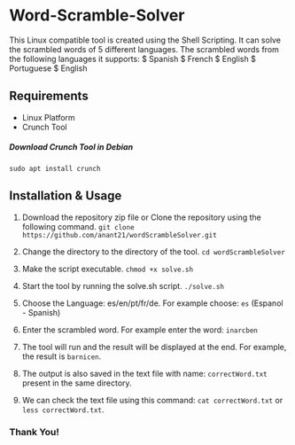 # Word-Scramble-Solver

This Linux compatible tool is created using the Shell Scripting.
It can solve the scrambled words of 5 different languages. 
The scrambled words from the following languages it supports: 
  $ Spanish 
  $ French
  $ English
  $ Portuguese
  $ English
  
## Requirements

* Linux Platform 
* Crunch Tool

##### Download Crunch Tool in Debian
`sudo apt install crunch`

## Installation & Usage
1. Download the repository zip file or
   Clone the repository using the following command.
   `git clone https://github.com/anant21/wordScrambleSolver.git`

2. Change the directory to the directory of the tool.
   `cd wordScrambleSolver`
   
3. Make the script executable.
   `chmod +x solve.sh`
 
4. Start the tool by running the solve.sh script.
   `./solve.sh`
   
5. Choose the Language: es/en/pt/fr/de. For example choose: `es` (Espanol - Spanish)

6. Enter the scrambled word. For example enter the word: `inarcben`

7. The tool will run and the result will be displayed at the end. For example, the result is `barnicen`.

8. The output is also saved in the text file with name: `correctWord.txt` present in the same directory.

9. We can check the text file using this command: `cat correctWord.txt` or `less correctWord.txt`.


### Thank You!
